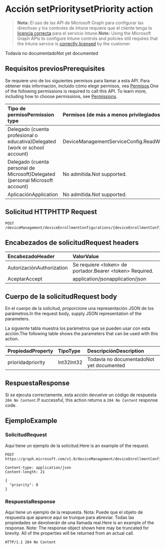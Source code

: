 # <a name="setpriority-action"></a><span data-ttu-id="ee57a-101">Acción setPriority</span><span class="sxs-lookup"><span data-stu-id="ee57a-101">setPriority action</span></span>

> <span data-ttu-id="ee57a-102">**Nota:** El uso de las API de Microsoft Graph para configurar las directivas y los controles de Intune requiere que el cliente tenga la [licencia correcta](https://go.microsoft.com/fwlink/?linkid=839381) para el servicio Intune.</span><span class="sxs-lookup"><span data-stu-id="ee57a-102">**Note:** Using the Microsoft Graph APIs to configure Intune controls and policies still requires that the Intune service is [correctly licensed](https://go.microsoft.com/fwlink/?linkid=839381) by the customer.</span></span>

<span data-ttu-id="ee57a-103">Todavía no documentado</span><span class="sxs-lookup"><span data-stu-id="ee57a-103">Not yet documented</span></span>
## <a name="prerequisites"></a><span data-ttu-id="ee57a-104">Requisitos previos</span><span class="sxs-lookup"><span data-stu-id="ee57a-104">Prerequisites</span></span>
<span data-ttu-id="ee57a-p101">Se requiere uno de los siguientes permisos para llamar a esta API. Para obtener más información, incluido cómo elegir permisos, vea [Permisos](../../../concepts/permissions_reference.md).</span><span class="sxs-lookup"><span data-stu-id="ee57a-p101">One of the following permissions is required to call this API. To learn more, including how to choose permissions, see [Permissions](../../../concepts/permissions_reference.md).</span></span>

|<span data-ttu-id="ee57a-107">Tipo de permiso</span><span class="sxs-lookup"><span data-stu-id="ee57a-107">Permission type</span></span>|<span data-ttu-id="ee57a-108">Permisos (de más a menos privilegiados)</span><span class="sxs-lookup"><span data-stu-id="ee57a-108">Permissions (from most to least privileged)</span></span>|
|:---|:---|
|<span data-ttu-id="ee57a-109">Delegado (cuenta profesional o educativa)</span><span class="sxs-lookup"><span data-stu-id="ee57a-109">Delegated (work or school account)</span></span>|<span data-ttu-id="ee57a-110">DeviceManagementServiceConfig.ReadWrite.All</span><span class="sxs-lookup"><span data-stu-id="ee57a-110">DeviceManagementServiceConfig.ReadWrite.All</span></span>|
|<span data-ttu-id="ee57a-111">Delegado (cuenta personal de Microsoft)</span><span class="sxs-lookup"><span data-stu-id="ee57a-111">Delegated (personal Microsoft account)</span></span>|<span data-ttu-id="ee57a-112">No admitida.</span><span class="sxs-lookup"><span data-stu-id="ee57a-112">Not supported.</span></span>|
|<span data-ttu-id="ee57a-113">Aplicación</span><span class="sxs-lookup"><span data-stu-id="ee57a-113">Application</span></span>|<span data-ttu-id="ee57a-114">No admitida.</span><span class="sxs-lookup"><span data-stu-id="ee57a-114">Not supported.</span></span>|

## <a name="http-request"></a><span data-ttu-id="ee57a-115">Solicitud HTTP</span><span class="sxs-lookup"><span data-stu-id="ee57a-115">HTTP Request</span></span>
<!-- {
  "blockType": "ignored"
}
-->
``` http
POST /deviceManagement/deviceEnrollmentConfigurations/{deviceEnrollmentConfigurationId}/setPriority
```

## <a name="request-headers"></a><span data-ttu-id="ee57a-116">Encabezados de solicitud</span><span class="sxs-lookup"><span data-stu-id="ee57a-116">Request headers</span></span>
|<span data-ttu-id="ee57a-117">Encabezado</span><span class="sxs-lookup"><span data-stu-id="ee57a-117">Header</span></span>|<span data-ttu-id="ee57a-118">Valor</span><span class="sxs-lookup"><span data-stu-id="ee57a-118">Value</span></span>|
|:---|:---|
|<span data-ttu-id="ee57a-119">Autorización</span><span class="sxs-lookup"><span data-stu-id="ee57a-119">Authorization</span></span>|<span data-ttu-id="ee57a-120">Se requiere &lt;token&gt; de portador.</span><span class="sxs-lookup"><span data-stu-id="ee57a-120">Bearer &lt;token&gt; Required.</span></span>|
|<span data-ttu-id="ee57a-121">Aceptar</span><span class="sxs-lookup"><span data-stu-id="ee57a-121">Accept</span></span>|<span data-ttu-id="ee57a-122">application/json</span><span class="sxs-lookup"><span data-stu-id="ee57a-122">application/json</span></span>|

## <a name="request-body"></a><span data-ttu-id="ee57a-123">Cuerpo de la solicitud</span><span class="sxs-lookup"><span data-stu-id="ee57a-123">Request body</span></span>
<span data-ttu-id="ee57a-124">En el cuerpo de la solicitud, proporcione una representación JSON de los parámetros.</span><span class="sxs-lookup"><span data-stu-id="ee57a-124">In the request body, supply JSON representation of the parameters.</span></span>

<span data-ttu-id="ee57a-125">La siguiente tabla muestra los parámetros que se pueden usar con esta acción.</span><span class="sxs-lookup"><span data-stu-id="ee57a-125">The following table shows the parameters that can be used with this action.</span></span>

|<span data-ttu-id="ee57a-126">Propiedad</span><span class="sxs-lookup"><span data-stu-id="ee57a-126">Property</span></span>|<span data-ttu-id="ee57a-127">Tipo</span><span class="sxs-lookup"><span data-stu-id="ee57a-127">Type</span></span>|<span data-ttu-id="ee57a-128">Descripción</span><span class="sxs-lookup"><span data-stu-id="ee57a-128">Description</span></span>|
|:---|:---|:---|
|<span data-ttu-id="ee57a-129">prioridad</span><span class="sxs-lookup"><span data-stu-id="ee57a-129">priority</span></span>|<span data-ttu-id="ee57a-130">Int32</span><span class="sxs-lookup"><span data-stu-id="ee57a-130">Int32</span></span>|<span data-ttu-id="ee57a-131">Todavía no documentado</span><span class="sxs-lookup"><span data-stu-id="ee57a-131">Not yet documented</span></span>|



## <a name="response"></a><span data-ttu-id="ee57a-132">Respuesta</span><span class="sxs-lookup"><span data-stu-id="ee57a-132">Response</span></span>
<span data-ttu-id="ee57a-133">Si se ejecuta correctamente, esta acción devuelve un código de respuesta `204 No Content`.</span><span class="sxs-lookup"><span data-stu-id="ee57a-133">If successful, this action returns a `204 No Content` response code.</span></span>

## <a name="example"></a><span data-ttu-id="ee57a-134">Ejemplo</span><span class="sxs-lookup"><span data-stu-id="ee57a-134">Example</span></span>
### <a name="request"></a><span data-ttu-id="ee57a-135">Solicitud</span><span class="sxs-lookup"><span data-stu-id="ee57a-135">Request</span></span>
<span data-ttu-id="ee57a-136">Aquí tiene un ejemplo de la solicitud.</span><span class="sxs-lookup"><span data-stu-id="ee57a-136">Here is an example of the request.</span></span>
``` http
POST https://graph.microsoft.com/v1.0/deviceManagement/deviceEnrollmentConfigurations/{deviceEnrollmentConfigurationId}/setPriority

Content-type: application/json
Content-length: 21

{
  "priority": 8
}
```

### <a name="response"></a><span data-ttu-id="ee57a-137">Respuesta</span><span class="sxs-lookup"><span data-stu-id="ee57a-137">Response</span></span>
<span data-ttu-id="ee57a-p102">Aquí tiene un ejemplo de la respuesta. Nota: Puede que el objeto de respuesta que aparece aquí se trunque para abreviar. Todas las propiedades se devolverán de una llamada real.</span><span class="sxs-lookup"><span data-stu-id="ee57a-p102">Here is an example of the response. Note: The response object shown here may be truncated for brevity. All of the properties will be returned from an actual call.</span></span>
``` http
HTTP/1.1 204 No Content
```



